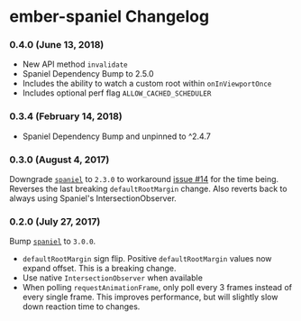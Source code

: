 # ember-spaniel Changelog

### 0.4.0 (June 13, 2018)
* New API method `invalidate`
* Spaniel Dependency Bump to 2.5.0
* Includes the ability to watch a custom root within `onInViewportOnce`
* Includes optional perf flag `ALLOW_CACHED_SCHEDULER`

### 0.3.4 (February 14, 2018)
* Spaniel Dependency Bump and unpinned to ^2.4.7

### 0.3.0 (August 4, 2017)

Downgrade [`spaniel`](https://github.com/linkedin/spaniel) to `2.3.0` to workaround [issue #14](https://github.com/asakusuma/ember-spaniel/issues/14) for the time being. Reverses the last breaking `defaultRootMargin` change. Also reverts back to always using Spaniel's IntersectionObserver.

### 0.2.0 (July 27, 2017)

Bump [`spaniel`](https://github.com/linkedin/spaniel) to `3.0.0`.

* `defaultRootMargin` sign flip. Positive `defaultRootMargin` values now expand offset. This is a breaking change.
* Use native `IntersectionObserver` when available
* When polling `requestAnimationFrame`, only poll every 3 frames instead of every single frame. This improves performance, but will slightly slow down reaction time to changes.
